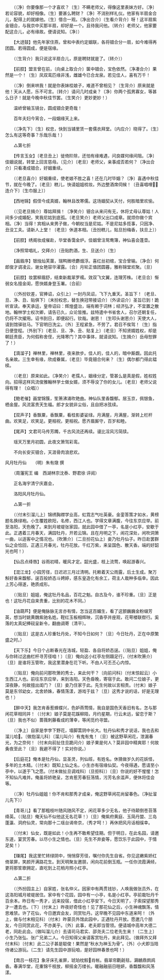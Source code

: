 <!-- { "loadSidebar": true } -->
　　（〔净〕你要像那一个才喜欢？〔生〕不瞒老师父，得像这里表妹方好。〔净〕若论容貌，却好相像。〔生〕要甚么聘财？〔净〕不消别样礼仪。他家有半扇金合儿，配得上的就嫁他。〔生〕借合一观。〔净出合介〕〔生看介背介〕呀！这半扇紫金钿合，与我京中买那半扇，却好是一个。且待我问他。〔转介〕老师父，他家要配这合儿，必有缘故。便请说知。〔净〕） 

　　【大迓鼓】他先年家住燕，曾和中表约定姻联，各将钿合分一扇，如今难得再团圆。若得圆成，便是宿缘。 

　　（〔生背介〕我只说这半扇合儿，原是聘财就是了。〔转介〕） 

　　【前腔】盟言曾在前，〔向桌上取合介〕箧中钿合，宝色依然。〔净凑合介〕果然是一个！〔生〕凤双鸾匹缘非浅，雌雄今已合龙泉。若见佳人，喜有万千！ 

　　（〔净〕倒来哄我！就是你表妹桂娘子，难道不曾相见？〔生背介〕原来就是他！天从人愿，乐不可言。〔转介〕请问几时成亲？〔净〕你两个孤男寡女，等甚么日子！就是今晚中秋佳节罢。〔生笑介〕更妙更妙！） 

　　温峤曾输玉镜台，圆成钿合更奇哉！ 

　　百年夫妇今宵合，一段姻缘天上来。 

　　（〔净先下〕〔生〕权忠，快到当铺里赁一套儒衣拜堂。〔内应介〕晓得了。〔生〕怎么有这等奇事？乐哉乐哉！） 

　　△第七折 

　　【传言玉女】〔老旦丑上〕徙倚阶除，还怕有缘难遇，问良媒何缘间阻。〔净〕佳姻说就，转堂上回言慈母。〔见介〕〔老旦〕老师父，亲事成否若何？〔净出合介〕只看凑成钿合，好姻重续。 

　　（〔老旦喜介〕好姻重续，使老娘不胜之喜！还在几时毕姻？〔净〕喜遇中秋佳节，就在今晚了。〔老旦〕糕儿，快请姐姐梳妆。外边整酒席伺候！〔丑喜唱哩连介下〕〔生巾服上〕） 

　　【西地锦】假侄今成真婿，翰林且改寒儒。这场姻契从天付，何胜暗里欢愉。 

　　（〔见老旦揖介〕尊姑拜揖！〔净笑介〕钿合从来问有无，休将丈母认尊姑！人间多少成婚配，笑我尼姑到底孤。〔老旦笑介〕老师父出口成章。就烦你做个宾相。〔净〕当得！宾相从来男子做，今朝权当是尼姑。不是尼姑多揽事，只因净、丑没工夫。请新人上堂！〔老旦〕休道本相。〔丑扮糕儿，贴旦扮梅香，扶旦上〕） 

　　【前腔】绣阁妆成催赴，华堂香霭金炉。佳姻曾注鸳鸯簿，神仙喜会蓬壶。 

　　〔净照常唱礼，交拜介〕〔丑贴酌酒，生、旦送介〕〔生〕 

　　【画眉序】银烛灿芙蕖，瑞鸭微喷麝烟浮。喜红丝初绾，宝合曾输。〔净合〕何郎俊才调凌云，谢女艳容华濯露。〔合〕月轮正值团圆暮，雅称锦堂欢聚。〔旦〕 

　　【前腔】妆罢柳眉舒，结束新裁翠罗襦。效双飞文翼，连理芳株。〔老旦合〕惭弱女名擅金闺，愿快婿身登玉署。〔合前〕 

　　（〔外扮钦差，官捧诏，众引上〕一封丹凤诏，飞下九重天。圣旨下！〔老旦、旦、净、丑、贴俱下〕〔末扮权忠，替生换冠带接诏介〕〔外读诏介〕圣旨已到！跪听宣读。奉天承运，皇帝诏曰：辉煌盛治，端有赖于词林；经济弘才，不宜置之散地。翰林学士权次卿，请告已久，众论皆推。兹特遣中书省舍人，召尔还朝复任，仍将不次擢用。诏书到日，即便起行。钦哉。谢恩！〔生叩头谢恩介〕天使大人，请到馆驿驻马。下官明日洗尘。〔外〕王程紧急，不劳了。君召不俟驾！〔生〕指日便登程。〔外别下〕〔老旦、旦、净、丑、贴复上〕〔老旦〕不知贤婿姓权，却是朝廷贵臣，为何假称舍侄，光降寒门？其中事体，就请说知。〔生揖介〕岳母恕罪了！） 

　　【滴溜子】禅林里，禅林里，夜来款步。佳人的，佳人的，暗中厮觑。因此托名亲故。三生幸有缘，欣成眷属，〔老旦〕毕竟钿合何来？〔生〕偶尔都门得此韫椟。 

　　（〔老旦〕原来如此。〔净笑介〕老孺人，姻缘分定，管甚么是真是假，姓权姓向。招得这样风流俊雅翰林学士做女婿，须不辱没了你的女儿。〔老旦〕老师父说得有理！〔众唱〕） 

　　【鲍老催】画堂锦簇，笙箫沸涌吹艳曲。神仙队里香馥郁。居玉京，佩银鱼，栖金屋。风流富贵天生福。郎才女貌非尘俗，且自把冰弦续。 

　　【双声子】香飘粟，香飘粟，看桂影婆娑绿。月满屋，月满屋，渐转上栏杆曲。欢笑足，欢笑足。更相祝，更相祝。愿齐眉厮守，百岁和睦。 

　　【尾声】文君司马传芳躅，千古风流还再续。谩比淫风污简牍。 

　　瑶天万里月初圆，此夜文箫驾彩鸾。 

　　不向长安买钿合，天涯骨肉浪悲欢。

风月牡丹仙　　（明）朱有燉 撰 

　　（周藩宪王 编　西湖林宗沈泰、野君徐 评阅） 

　　正名海宇清宁庆嘉会， 

　　洛阳风月牡丹仙。 

　　△第一折 

　　（〔付末引溜儿上〕锦绣胸襟学业高，虹霓志气吐英豪。金銮答策才如水，黄榜题名换绿袍。小生覆姓欧阳，名修，西江人也。学得文章满腹，今往东京应举。前至洛阳，天色晚了。来到月坡堤张家园，就此园中借了一亭，名是小红亭，安歇于此。正遇着三月春天，满园牡丹，开若云锦。且在月明之下，闹花深处，闲吹洞箫一曲，以适客中之情况也。〔吹箫介〕〔二旦扮花仙上〕妾乃牡丹仙子。昨日赴罢群仙之会恰回，正遇三月春光，牡丹花放。千红万紫，来呈国色、散天香。端的好韶光也呵！） 

　　【仙吕点绛唇】谷雨初晴，暖风才定。韶光盛，枝上流莺，唤起游春兴。 

　　【混江龙】小园芳径，日迟迟三月过清明。托赖着天公雨露，后土生成。聚万斛好香来馥郁，逞百般娇态斗娉婷，感东皇造化有余工，荷主人栽种多临幸。因此上芳心得遂，艳质成形。 

　　（〔贴旦〕姐姐，俺这牡丹名品，百花之魁。自古及今，谁不珍重。〔旦〕正是也！这牡丹花自来贵重，比别的花木不同。） 

　　【油葫芦】便是俺脉脉无言亦有情，怎当这百媚生，看了这颤巍巍金粉缀芳英，想当时姚黄魏紫驰名姓。鞓红玉板相辉映，沉香亭并座观，花萼楼联辔行。奚落的太真妃捧砚呈新令，翻曲调寄〔清平〕。 

　　（〔贴旦〕这是古人珍重牡丹处，不知今日如何？〔旦〕今日牡丹，正在中原繁盛之时。） 

　　【天下乐】今日个占断春光在洛城，轻盈、各自将娇态逞。（〔贴旦〕姐姐，俺与你转过这曲栏杆寻芳径咱！）〔旦〕俺向这小红亭左侧蹑足行，〔付末吹箫介〕〔旦〕是谁将玉管吹，我这里潜身在花下听。不由人可丕丕心内惊。 

　　（〔贴旦〕俺向前问那吹箫的秀士，来此何干？〔向前问科〕〔付末惊起云〕小生西江人也。前往东京应举，来到洛阳。天色昏晚，寄宿于此。敢问二位娘子，更深夜静，何故擅出闺门？〔旦〕妾乃住家于此。先生何故以言相责。〔付末〕娘子莫是东邻幼女，北舍娇姝，春情荡漾，游戏于兹？〔旦〕这秀才说的话，好是无理也！） 

　　【醉中天】我怎肯香惹蜂蝶兴，色妒燕莺情，我自是国色天香旧有名，怎与那闲花草相同并！（〔付末〕娘子莫是花蹊柳陌，月约星期，行云未远，留恋于斯？〔旦〕我也不似）蔷薇刺藤看成的薄幸，等闲觅约寻盟。 

　　（〔净上〕自家是孛孛下野花，墙脚蒿阴中长大。牡丹仙和秀才说话，我也去和溜儿哈。〔做抱溜儿科〕〔溜儿叫介〕有鬼有鬼！〔旦〕被这野草闲花，泄漏春光，为之奈何！〔付末向前扯住旦跪问介〕娘子果是何人？莫非园中精爽耶！何故夤夜至此？〔旦〕我避不得了！实对你说。） 

　　【后庭花】俺本是牡丹仙，显圣灵，列仙班，有姓名。休猜做岁久的花妖怪，多年的土木精。（〔付末〕既知上仙之名，小生亦有宿缘仙契。今夜得遇，愿请至小亭中，以遂于飞之愿。〔付末做扯旦调戏科〕〔旦拒科〕）〔旦〕你说的好不惺惺！怎不知仙凡难并。俺虽将娇艳呈，怎肯惹芳春狂荡情，污芳名余滥声，便休将佳会等。 

　　（〔净〕牡丹仙姐姐！你不肯和那秀才成亲，俺这野草闲花尚留春色。〔净扯溜儿先下〕） 

　　【青哥儿】看了那粗枝叶随风随风不定，闲花草多少无名，他子待颠倒苍苔落绛英。（〔贴旦〕俺天仙不似他这无名花草！）〔旦〕俺紫府黄庭、玉简丹盟、三岛蓬瀛、洞府仙灵，常向那十二瑶台谒帝京，（秀才呵！）再休把风月话相徯幸。 

　　（〔付末〕仙女，既是如此！小生再不敢希望佳期。但于明日，在此名园，请邀东道，宴赏芳春。以尽小生之情也。〔旦〕先生不弃妾等，愿饮乐于此园中，于情足矣！） 

　　【赚尾】我这里忙转绿阴中，悄悄穿芳径，嘱付你先生自省。你见这嫩紫娇红倚翠屏，笑颜开满路花生。到天明聚友邀朋，闲向花前倒玉瓶。一任你流霞满倾，更将那笙歌拥定，直吃到上花梢月照小红亭。 

　　△第二折 

　　（〔外扮园主上〕自家姓，张名仲义。因家中有两贯钱钞，人唤我做张员外，在这洛阳城月坡堤居住。家中有个花园，园中有一小亭，名是小红亭。亭前栽牡丹千百余本。昨日有一秀才，远来投宿，借此小红亭安下。今日天明了，子索探望那秀才一遭去也。〔下〕〔付末上〕昨夜好奇怪也！见了那花仙之后，小生神魂飘荡，情思难禁。许了花仙，今日邀宾会友，同赏牡丹。这早晚不见园中东道来呵！〔外上，做与付末相见科〕〔付末〕昨蒙员外馆此园中，正遇牡丹开放。愿邀几个朋友，今日同赏此花，不亦美乎。〔外〕此事，老夫即当管领。便请城中高年大德二老，同赴此会。〔做叫溜儿介〕去请司马君实、邵尧夫二位老先生来！〔二生上〕小生乃张弘、张广兄弟二人。今日知得父亲请客赏牡丹，来此拜见。〔做拜外又拜付末科〕〔付末〕此二公子甚是聪俊！果然是“秋水为神玉为骨”。〔外〕小犬即当陪侍诸公游玩。〔二生〕请先生园中游玩咱，是好园林春景也呵！） 

　　【南吕一枝花】象牙床孔雀屏，琥珀枕鲛肖帐。翡翠帘氍毹毯，鸂鶒鼎鹧鸪香。春满华堂，花重锦千枝放，柳摇金万缕长。暖融融丽日暄妍，香馥馥和风荡漾。 

